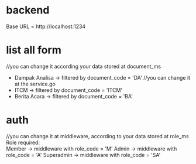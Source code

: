 # backend
Base URL = http://localhost:1234

# list all form
//you can change it according your data stored at document_ms
- Dampak Analisa -> filtered by document_code = 'DA' //you can change it at the service.go
- ITCM -> filtered by document_code = 'ITCM' 
- Berita Acara -> filtered by document_code = 'BA'

# auth
//you can change it at middleware, according to your data stored at role_ms 
Role required:  
  Member -> middleware with role_code = 'M'
  Admin -> middleware with role_code = 'A'
  Superadmin -> middleware with role_code = 'SA'